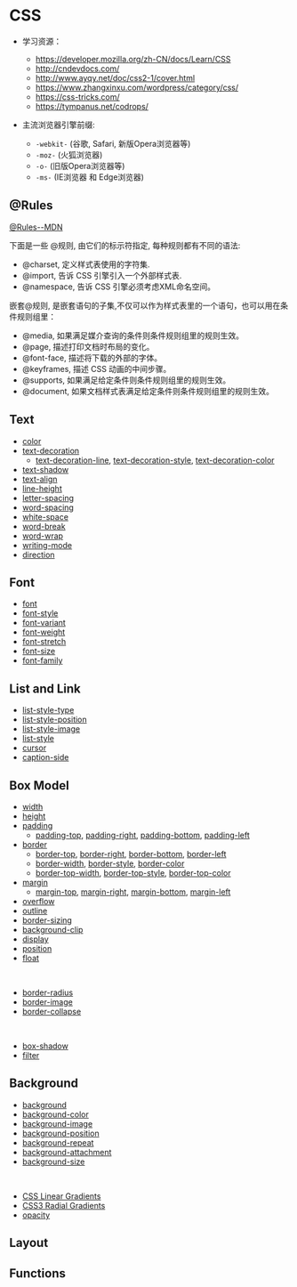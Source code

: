 # CSS

- 学习资源：
    - https://developer.mozilla.org/zh-CN/docs/Learn/CSS
    - http://cndevdocs.com/
    - http://www.ayqy.net/doc/css2-1/cover.html
    - https://www.zhangxinxu.com/wordpress/category/css/
    - https://css-tricks.com/
    - https://tympanus.net/codrops/

- 主流浏览器引擎前缀:
    - ```-webkit-``` (谷歌, Safari, 新版Opera浏览器等)
    - ```-moz-``` (火狐浏览器)
    - ```-o-``` (旧版Opera浏览器等)
    - ```-ms-``` (IE浏览器 和 Edge浏览器)

## @Rules

[@Rules--MDN](https://developer.mozilla.org/zh-CN/docs/Web/CSS/At-rule)

下面是一些 @规则, 由它们的标示符指定, 每种规则都有不同的语法:

- @charset, 定义样式表使用的字符集.
- @import, 告诉 CSS 引擎引入一个外部样式表.
- @namespace, 告诉 CSS 引擎必须考虑XML命名空间。

嵌套@规则, 是嵌套语句的子集,不仅可以作为样式表里的一个语句，也可以用在条件规则组里：

- @media, 如果满足媒介查询的条件则条件规则组里的规则生效。
- @page, 描述打印文档时布局的变化。
- @font-face, 描述将下载的外部的字体。
- @keyframes, 描述 CSS 动画的中间步骤。
- @supports, 如果满足给定条件则条件规则组里的规则生效。
- @document, 如果文档样式表满足给定条件则条件规则组里的规则生效。

## Text

- [color](https://developer.mozilla.org/en-US/docs/Web/CSS/color)
- [text-decoration](https://developer.mozilla.org/en-US/docs/Web/CSS/text-decoration)
    - [text-decoration-line](https://developer.mozilla.org/en-US/docs/Web/CSS/text-decoration-line), [text-decoration-style](https://developer.mozilla.org/en-US/docs/Web/CSS/text-decoration-style), [text-decoration-color](https://developer.mozilla.org/en-US/docs/Web/CSS/text-decoration-color)
- [text-shadow](https://developer.mozilla.org/en-US/docs/Web/CSS/text-shadow)
- [text-align](https://developer.mozilla.org/en-US/docs/Web/CSS/text-align)
- [line-height](https://developer.mozilla.org/en-US/docs/Web/CSS/line-height)
- [letter-spacing](https://developer.mozilla.org/en-US/docs/Web/CSS/letter-spacing)
- [word-spacing](https://developer.mozilla.org/en-US/docs/Web/CSS/word-spacing)
- [white-space](https://developer.mozilla.org/en-US/docs/Web/CSS/white-space)
- [word-break](https://developer.mozilla.org/en-US/docs/Web/CSS/word-break)
- [word-wrap](https://developer.mozilla.org/en-US/docs/Web/CSS/word-wrap)
- [writing-mode](https://developer.mozilla.org/en-US/docs/Web/CSS/writing-mode)
- [direction](https://developer.mozilla.org/en-US/docs/Web/CSS/direction)

## Font

- [font](https://developer.mozilla.org/en-US/docs/Web/CSS/font)
- [font-style](https://developer.mozilla.org/en-US/docs/Web/CSS/font-style)
- [font-variant](https://developer.mozilla.org/en-US/docs/Web/CSS/font-variant)
- [font-weight](https://developer.mozilla.org/en-US/docs/Web/CSS/font-weight)
- [font-stretch](https://developer.mozilla.org/en-US/docs/Web/CSS/font-stretch)
- [font-size](https://developer.mozilla.org/en-US/docs/Web/CSS/font-size)
- [font-family](https://developer.mozilla.org/en-US/docs/Web/CSS/font-family)

## List and Link

- [list-style-type](https://developer.mozilla.org/zh-CN/docs/Web/list-style-type)
- [list-style-position](https://developer.mozilla.org/zh-CN/docs/Web/list-style-position)
- [list-style-image](https://developer.mozilla.org/zh-CN/docs/Web/list-style-image)
- [list-style](https://developer.mozilla.org/zh-CN/docs/Web/list-style)
- [cursor](https://developer.mozilla.org/zh-CN/docs/Web/cursor)
- [caption-side](https://developer.mozilla.org/zh-CN/docs/Web/CSS/caption-side)

## Box Model

- [width](https://developer.mozilla.org/zh-CN/docs/Web/CSS/width)
- [height](https://developer.mozilla.org/zh-CN/docs/Web/CSS/height)
- [padding](https://developer.mozilla.org/zh-CN/docs/Web/CSS/padding)
    - [padding-top](https://developer.mozilla.org/zh-CN/docs/Web/CSS/padding-top), [padding-right](https://developer.mozilla.org/zh-CN/docs/Web/CSS/padding-right), [padding-bottom](https://developer.mozilla.org/zh-CN/docs/Web/CSS/padding-bottom), [padding-left](https://developer.mozilla.org/zh-CN/docs/Web/CSS/padding-left)
- [border](https://developer.mozilla.org/zh-CN/docs/Web/CSS/border)
    - [border-top](https://developer.mozilla.org/zh-CN/docs/Web/CSS/border-top), [border-right](https://developer.mozilla.org/zh-CN/docs/Web/CSS/border-right), [border-bottom](https://developer.mozilla.org/zh-CN/docs/Web/CSS/border-bottom), [border-left](https://developer.mozilla.org/zh-CN/docs/Web/CSS/border-left)
    - [border-width](https://developer.mozilla.org/zh-CN/docs/Web/CSS/border-width), [border-style](https://developer.mozilla.org/zh-CN/docs/Web/CSS/border-style), [border-color](https://developer.mozilla.org/zh-CN/docs/Web/CSS/border-color)
    - [border-top-width](https://developer.mozilla.org/zh-CN/docs/Web/CSS/border-top-width), [border-top-style](https://developer.mozilla.org/zh-CN/docs/Web/CSS/border-top-style), [border-top-color](https://developer.mozilla.org/zh-CN/docs/Web/CSS/border-top-color)
- [margin](https://developer.mozilla.org/zh-CN/docs/Web/CSS/margin)
    - [margin-top](https://developer.mozilla.org/zh-CN/docs/Web/CSS/margin-top), [margin-right](https://developer.mozilla.org/zh-CN/docs/Web/CSS/margin-right), [margin-bottom](https://developer.mozilla.org/zh-CN/docs/Web/CSS/margin-bottom), [margin-left](https://developer.mozilla.org/zh-CN/docs/Web/CSS/margin-left)
- [overflow](https://developer.mozilla.org/zh-CN/docs/Web/CSS/overflow)
- [outline](https://developer.mozilla.org/zh-CN/docs/Web/CSS/outline)
- [border-sizing](https://developer.mozilla.org/zh-CN/docs/Web/CSS/border-sizing)
- [background-clip](https://developer.mozilla.org/zh-CN/docs/Web/CSS/background-clip)
- [display](https://developer.mozilla.org/zh-CN/docs/Web/CSS/display)
- [position](https://developer.mozilla.org/zh-CN/docs/Web/CSS/position)
- [float](https://developer.mozilla.org/zh-CN/docs/Web/CSS/float)
<br>

- [border-radius](https://developer.mozilla.org/zh-CN/docs/Web/CSS/border-radius)
- [border-image](https://developer.mozilla.org/zh-CN/docs/Web/CSS/border-image)
- [border-collapse](https://developer.mozilla.org/zh-CN/docs/Web/CSS/border-collapse)
<br>

- [box-shadow](https://developer.mozilla.org/zh-CN/docs/Web/CSS/box-shadow)
- [filter](https://developer.mozilla.org/zh-CN/docs/Web/CSS/filter)

## Background

- [background](https://developer.mozilla.org/zh-CN/docs/Web/CSS/background)
- [background-color](https://developer.mozilla.org/zh-CN/docs/Web/CSS/background-color)
- [background-image](https://developer.mozilla.org/zh-CN/docs/Web/CSS/background-image)
- [background-position](https://developer.mozilla.org/zh-CN/docs/Web/CSS/background-position)
- [background-repeat](https://developer.mozilla.org/zh-CN/docs/Web/CSS/background-repeat)
- [background-attachment](https://developer.mozilla.org/zh-CN/docs/Web-CSS/background-attachment)
- [background-size](https://developer.mozilla.org/zh-CN/docs/Web/CSS/background-size)
<br>

- [CSS Linear Gradients](https://dev.opera.com/articles/css3-linear-gradients/)
- [CSS3 Radial Gradients](https://dev.opera.com/articles/css3-radial-gradients/)
- [opacity](https://developer.mozilla.org/en-US/docs/Web/CSS/opacity)

## Layout


## Functions